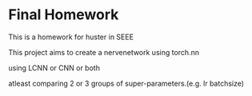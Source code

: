 # Final Homework
This is a homework for huster in SEEE

This project aims to create a nervenetwork using torch.nn

using LCNN or CNN or both

atleast comparing 2 or 3 groups of super-parameters.(e.g. lr batchsize)
